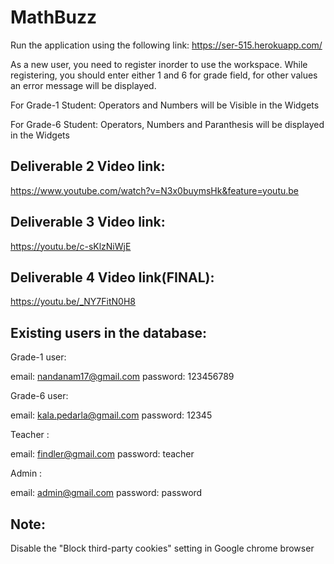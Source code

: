 # MathBuzz

Run the application using the following link:
https://ser-515.herokuapp.com/

As a new user, you need to register inorder to use the workspace. 
While registering, you should enter either 1 and 6 for grade field, for other values an error message will be displayed.

For Grade-1 Student:
Operators and Numbers will be Visible in the Widgets

For Grade-6 Student:
Operators, Numbers and Paranthesis will be displayed in the Widgets

Deliverable 2 Video link: 
---
https://www.youtube.com/watch?v=N3x0buymsHk&feature=youtu.be


Deliverable 3 Video link: 
---

https://youtu.be/c-sKlzNiWjE

Deliverable 4 Video link(FINAL): 
---
https://youtu.be/_NY7FitN0H8


Existing users in the database:
-
Grade-1 user:

email: nandanam17@gmail.com
password: 123456789

Grade-6 user:

email: kala.pedarla@gmail.com
password: 12345

Teacher :

email: findler@gmail.com
password: teacher

Admin :

email: admin@gmail.com
password: password


Note:
--
Disable the "Block third-party cookies" setting in Google chrome browser
